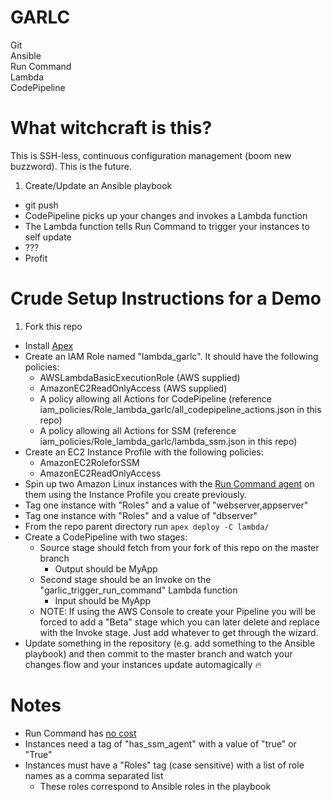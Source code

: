 # GARLC
Git  
Ansible  
Run Command  
Lambda  
CodePipeline  

# What witchcraft is this?
This is SSH-less, continuous configuration management (boom new buzzword).  This is the future.

1. Create/Update an Ansible playbook
* git push
* CodePipeline picks up your changes and invokes a Lambda function
* The Lambda function tells Run Command to trigger your instances to self update
* ???
* Profit

# Crude Setup Instructions for a Demo
1. Fork this repo
* Install [Apex](https://github.com/apex/apex)
* Create an IAM Role named "lambda_garlc".  It should have the following policies:
  * AWSLambdaBasicExecutionRole (AWS supplied)
  * AmazonEC2ReadOnlyAccess (AWS supplied)
  * A policy allowing all Actions for CodePipeline (reference iam_policies/Role_lambda_garlc/all_codepipeline_actions.json in this repo)
  * A policy allowing all Actions for SSM (reference iam_policies/Role_lambda_garlc/lambda_ssm.json in this repo)
* Create an EC2 Instance Profile with the following policies:
  * AmazonEC2RoleforSSM
  * AmazonEC2ReadOnlyAccess
* Spin up two Amazon Linux instances with the [Run Command agent](http://docs.aws.amazon.com/AWSEC2/latest/UserGuide/remote-commands-prereq.html) on them using the Instance Profile you create previously.
* Tag one instance with "Roles" and a value of "webserver,appserver"
* Tag one instance with "Roles" and a value of "dbserver"
* From the repo parent directory run `apex deploy -C lambda/`
* Create a CodePipeline with two stages:
  * Source stage should fetch from your fork of this repo on the master branch
    * Output should be MyApp
  * Second stage should be an Invoke on the "garlic_trigger_run_command" Lambda function
    * Input should be MyApp
  * NOTE:  If using the AWS Console to create your Pipeline you will be forced to add a "Beta" stage which you can later delete and replace with the Invoke stage.  Just add whatever to get through the wizard.
* Update something in the repository (e.g. add something to the Ansible playbook) and then commit to the master branch and watch your changes flow and your instances update automagically :fire:

# Notes
* Run Command has [no cost](https://aws.amazon.com/ec2/run-command/)
* Instances need a tag of "has_ssm_agent" with a value of "true" or "True"
* Instances must have a "Roles" tag (case sensitive) with a list of role names as a comma separated list
  * These roles correspond to Ansible roles in the playbook
